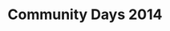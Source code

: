 ---
layout: event
status: 'done'
title: "Community Days 2014"
location: "Milano"
language: "Italian"
eventurl: "http://www.communitydays.it/events/2014/"
calendar:
  start: "2014-02-25T09:00:00"
  display: "25 - 26 Febbraio 2014"
sessions:
- title: "VS06 - Scalabilit: cosa vuol dire veramente e come influisce sull'architettura"
  abstract: "Sempre più spesso sentiamo parlare di scalabilità, ma cosa vuol dire \"scalare\"? Sempre più spesso sentiamo parlare di consistente ed eventualmente consistente, ma cosa vuol dire, e che impatto ha, rilassare i vincoli della consistenza? Obiettivo di questa sessione è innanzitutto inquadrare il problema analizzando a fondo il significato della parola \"scalabilità\", capiremo quando abbiamo bisogno veramente di scalare e quando invece la presunta richiesta di scalabilità deriva da altri problemi strutturali. Affronteremo le tecniche e le tecnologie che ha senso mettere in pista per affrontare i problemi che il nostro business deve veramente risolvere. Guarderemo infine la nostra applicazione dal punto di vista dei layer/tier e capiremo che impatto ha la necessità di scalare sull'impianto architetturale che abbiamo tanto faticosamente realizzato sempre tenendo ben presente che non è detto che abbiamo veramente bisogno di scalare."
  url: "http://www.communitydays.it/events/2014/vs06/"
  slides: http://www.communitydays.it/content/downloads/2014/vs06_slides.zip
tags:
- Architecture
---